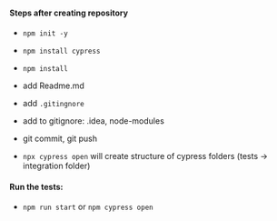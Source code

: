 #### 

#### Steps after creating repository

- `npm init -y`
- `npm install cypress`
- `npm install`

- add Readme.md
- add `.gitingnore`
- add to gitignore: .idea, node-modules
- git commit, git push

- `npx cypress open` will create structure of cypress folders (tests -> integration folder)

#### Run the tests:

- `npm run start` or `npm cypress open`
